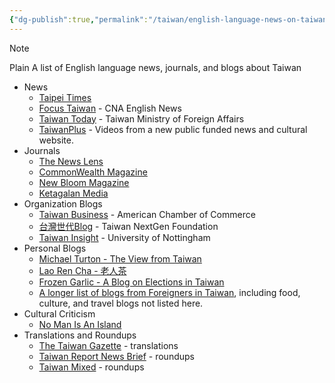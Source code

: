 ```yaml
---
{"dg-publish":true,"permalink":"/taiwan/english-language-news-on-taiwan/","updated":"2024-03-13T18:41:23.584+08:00"}
---
```


>[!note]
>Plain
A list of English language news, journals, and blogs about Taiwan

- News
    - [Taipei Times](http://www.taipeitimes.com/)
    - [Focus Taiwan](https://focustaiwan.tw/) - CNA English News
    - [Taiwan Today](https://www.taiwantoday.tw/index.php) - Taiwan Ministry of Foreign Affairs
    - [TaiwanPlus](https://www.taiwanplus.com/) - Videos from a new public funded news and cultural website.
- Journals
    - [The News Lens](https://international.thenewslens.com/)
    - [CommonWealth Magazine](https://english.cw.com.tw/subchannel.action?idSubChannel=14)
    - [New Bloom Magazine](https://newbloommag.net/)
    - [Ketagalan Media](https://ketagalanmedia.com/)
- Organization Blogs
    - [Taiwan Business](https://topics.amcham.com.tw/) - American Chamber of Commerce
    - [台灣世代Blog](https://en.taiwannextgenfoundation.org/blog) - Taiwan NextGen Foundation
    - [Taiwan Insight](https://taiwaninsight.org/) - University of Nottingham
- Personal Blogs
    - [Michael Turton - The View from Taiwan](https://report.tw/michaelturton/)
    - [Lao Ren Cha - 老人茶](https://laorencha.blogspot.com/)
    - [Frozen Garlic - A Blog on Elections in Taiwan](https://frozengarlic.wordpress.com/)
    - [A longer list of blogs from Foreigners in Taiwan](https://www.foreignersintaiwan.com/blog-370963385326684/blogroll), including food, culture, and travel blogs not listed here.
- Cultural Criticism
    - [No Man Is An Island](https://nomanisanis.land/)
- Translations and Roundups
    - [The Taiwan Gazette](https://www.taiwangazette.org/) - translations
    - [Taiwan Report News Brief](https://report.tw/) - roundups
    - [Taiwan Mixed](https://www.taiwanmixed.org/) - roundups